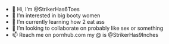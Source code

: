 - 👋 Hi, I’m @StrikerHas6Toes
- 👀 I’m interested in big booty women
- 🌱 I’m currently learning how 2 eat ass
- 💞️ I’m looking to collaborate on probably like sex or something
- 📫 Reach me on pornhub.com my @ is @StrikerHas9Inches
